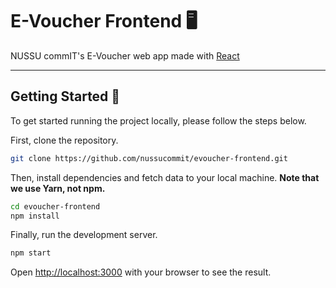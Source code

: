 # E-Voucher Frontend 🖥

NUSSU commIT's E-Voucher web app made with [React](https://reactjs.org)

---

## Getting Started 🔧

To get started running the project locally, please follow the steps below.

First, clone the repository.

```bash
git clone https://github.com/nussucommit/evoucher-frontend.git
```

Then, install dependencies and fetch data to your local machine. **Note that we use Yarn, not npm.**

```bash
cd evoucher-frontend
npm install
```

Finally, run the development server.

```bash
npm start
```

Open [http://localhost:3000](http://localhost:3000) with your browser to see the result.
